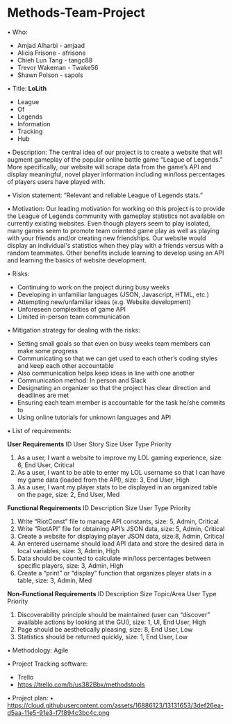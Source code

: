 # Methods-Team-Project
•	Who: 
- Amjad Alharbi  - amjaad
- Alicia Frisone - afrisone 
- Chieh Lun Tang - tangc88
- Trevor Wakeman - Twake56
- Shawn Polson - sapols

•	Title: **LoLith**
 - League
 - Of
 - Legends
 - Information
 - Tracking
 - Hub

•	Description: The central idea of our project is to create a website that will augment gameplay of the popular online battle game “League of Legends.” More specifically, our website will scrape data from the game’s API and display meaningful, novel player information including win/loss percentages of players users have played with.

•	Vision statement:  “Relevant and reliable League of Legends stats.”

•	Motivation: Our leading motivation for working on this project is to provide the League of Legends community with gameplay statistics not available on currently existing websites. Even though players seem to play isolated, many games seem to promote team oriented game play as well as playing with your friends and/or creating new friendships. Our website would display an individual's statistics when they play with a friends versus with a random teammates. Other benefits include learning to develop using an API and learning the basics of website development.

•	Risks:
- Continuing to work on the project during busy weeks
- Developing in unfamiliar languages (JSON, Javascript, HTML, etc.)
- Attempting new/unfamiliar ideas (e.g. Website development) 
- Unforeseen complexities of game API
-	Limited in-person team communication 

•	Mitigation strategy for dealing with the risks:
-	Setting small goals so that even on busy weeks team members can make some progress
-	Communicating so that we can get used to each other’s coding styles and keep each other accountable
-	Also communication helps keep ideas in line with one another
-	Communication method: In person and Slack
-	Designating an organizer so that the project has clear direction and deadlines are met
-	Ensuring each team member is accountable for the task he/she commits to
-	Using online tutorials for unknown languages and API

•	List of requirements:

**User Requirements**
ID	User Story Size User Type	Priority

1. As a user, I want a website to improve my LOL gaming experience,	size: 6,	End User,	Critical
2. As a user, I want to be able to enter my LOL username so that I can have my game data (loaded from the API),	size: 3, End User, High
3. As a user, I want my player stats to be displayed in an organized table on the page, size: 2, End User, Med

**Functional Requirements**
ID	Description	Size User Type Priority

1.	Write “RiotConst” file to manage API constants, size: 5, Admin, Critical
2.	Write “RiotAPI” file for obtaining API’s JSON data, size: 5, Admin,	Critical
3.	Create a website for displaying player JSON data, size:8, Admin, Critical
4.	An entered username should load API data and store the desired data in local variables, size: 3, Admin, High
5.	Data should be counted to calculate win/loss percentages between specific players, size: 3, Admin, High
6.	Create a “print” or “display” function that organizes player stats in a table, size: 3, Admin, Med

**Non-Functional Requirements**
ID	Description	Size	Topic/Area	User Type	Priority

1.	Discoverability principle should be maintained     (user can “discover” available actions by looking at the GUI), size: 1, UI, End User, High
2.	Page should be aesthetically pleasing, size: 8, End User, Low
3.	Statistics should be returned quickly, size: 1, End User, Low

•	Methodology: Agile

•	Project Tracking software: 
-	Trello
-	https://trello.com/b/us382Bbx/methodstools

•	Project plan:
•	https://cloud.githubusercontent.com/assets/16886123/13131653/3def26ea-d5aa-11e5-91e3-f7f894c3bc4c.png


